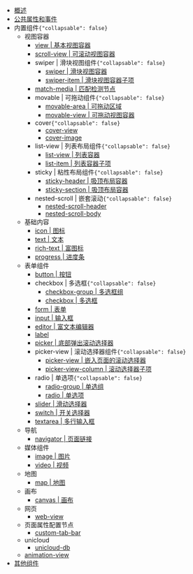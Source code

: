 * [概述](README.md)
* [公共属性和事件](common.md)
* 内置组件```{"collapsable": false}```
  * 视图容器
    * [view | 基本视图容器](view.md)
    * [scroll-view | 可滚动视图容器](scroll-view.md)
    * swiper | 滑块视图组件```{"collapsable": false}```
      * [swiper | 滑块视图容器](swiper.md)
      * [swiper-item | 滑块视图容器子项](swiper-item.md)
    * [match-media | 匹配检测节点](match-media.md)
    * movable | 可拖动组件```{"collapsable": false}```
      * [movable-area | 可拖动区域](movable-area.md)
      * [movable-view | 可拖动视图容器](movable-view.md)
    * cover```{"collapsable": false}```
      * [cover-view](cover-view.md)
      * [cover-image](cover-image.md)
    * list-view | 列表布局组件```{"collapsable": false}```
      * [list-view | 列表容器](list-view.md)
      * [list-item | 列表容器子项](list-item.md)
    * sticky | 粘性布局组件```{"collapsable": false}```
      * [sticky-header | 吸顶布局容器](sticky-header.md)
      * [sticky-section | 吸顶布局容器](sticky-section.md)
    * nested-scroll | 嵌套滚动```{"collapsable": false}```
      * [nested-scroll-header](nested-scroll-header.md)
      * [nested-scroll-body](nested-scroll-body.md)
  * 基础内容
    * [icon | 图标](icon.md)
    * [text | 文本](text.md)
    * [rich-text | 富图标](rich-text.md)
    * [progress | 进度条](progress.md)
  * 表单组件
    * [button | 按钮](button.md)
    * checkbox | 多选框```{"collapsable": false}```
      * [checkbox-group | 多选框组](checkbox-group.md)
      * [checkbox | 多选框](checkbox.md)
    * [form | 表单](form.md)
    * [input | 输入框](input.md)
    * [editor | 富文本编辑器](editor.md)
    * [label](label.md)
    * [picker | 底部弹出滚动选择器](picker.md)
    * picker-view | 滚动选择器组件```{"collapsable": false}```
      * [picker-view | 嵌入页面的滚动选择器](picker-view.md)
      * [picker-view-column | 滚动选择器子项](picker-view-column.md)
    * radio | 单选项```{"collapsable": false}```
      * [radio-group | 单选组](radio-group.md)
      * [radio | 单选项](radio.md)
    * [slider | 滑动选择器](slider.md)
    * [switch | 开关选择器](switch.md)
    * [textarea | 多行输入框](textarea.md)
  * 导航
    * [navigator | 页面链接](navigator.md)
  * 媒体组件
    * [image | 图片](image.md)
    * [video | 视频](video.md)
  * 地图
    * [map | 地图](map.md)
  * 画布
    * [canvas | 画布](canvas.md)
  * 网页
    * [web-view](web-view.md)
  * 页面属性配置节点
    * [custom-tab-bar](custom-tab-bar.md)
  * unicloud
    * [unicloud-db](unicloud-db.md)
  * [animation-view](animation-view.md)
* [其他组件](unsupport.md)
